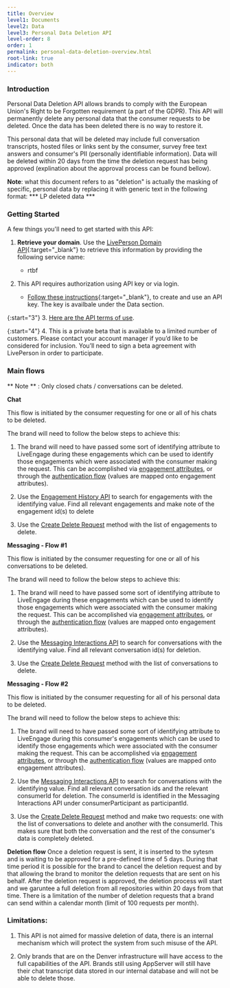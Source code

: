 ```yaml
---
title: Overview
level1: Documents
level2: Data
level3: Personal Data Deletion API
level-order: 8
order: 1
permalink: personal-data-deletion-overview.html
root-link: true
indicator: both
---
```


### Introduction

Personal Data Deletion API allows brands to comply with the European Union's Right to be Forgotten requirement (a part of the GDPR). This API will permanently delete any personal data that the consumer requests to be deleted. Once the data has been deleted there is no way to restore it.

This personal data that will be deleted may include full conversation transcripts, hosted files or links sent by the consumer, survey free text answers and consumer's PII (personally identifiable information). Data will be deleted within 20 days from the time the deletion request has being approved (explination about the approval process can be found bellow). 


**Note**: what this document refers to as "deletion" is actually the masking of specific, personal data by replacing it with generic text in the following format: *** LP deleted data ***

### Getting Started

A few things you'll need to get started with this API:

1. **Retrieve your domain**. Use the [LivePerson Domain API](agent-domain-domain-api.html){:target="_blank"} to retrieve this information by providing the following service name:

	* rtbf

2. This API requires authorization using API key or via login.

	* [Follow these instructions](guides-gettingstarted.html){:target="_blank"}, to create and use an API key. The key is availbale under the Data section.

{:start="3"}
3. [Here are the API terms of use](https://www.liveperson.com/policies/apitou).

{:start="4"}
4. This is a private beta that is available to a limited number of customers. Please contact your account manager if you’d like to be considered for inclusion. You’ll need to sign a beta agreement with LivePerson in order to participate.

### Main flows

** Note ** : Only closed chats / conversations can be deleted.

**Chat**

This flow is initiated by the consumer requesting for one or all of his chats to be deleted.

The brand will need to follow the below steps to achieve this:

1. The brand will need to have passed some sort of identifying attribute to LiveEngage during these engagements which can be used to identify those engagements which were associated with the consumer making the request. This can be accomplished via [engagement attributes](https://developers.liveperson.com/engagment-attributes-overview.html), or through the [authentication flow](https://developers.liveperson.com/guides-authentication-detailedapi.html#openid-token-structure) (values are mapped onto engagement attributes).

2. Use the [Engagement History API](https://developers.liveperson.com/data-engagement-history-overview.html) to search for engagements with the identifying value. Find all relevant engagements and make note of the engagement id(s) to delete

3. Use the [Create Delete Request](personal-data-deletion-delete-request.html) method with the list of engagements to delete.

**Messaging - Flow #1**

This flow is initiated by the consumer requesting for one or all of his conversations to be deleted.

The brand will need to follow the below steps to achieve this:

1. The brand will need to have passed some sort of identifying attribute to LiveEngage during these engagements which can be used to identify those engagements which were associated with the consumer making the request. This can be accomplished via [engagement attributes](https://developers.liveperson.com/engagment-attributes-overview.html), or through the [authentication flow](https://developers.liveperson.com/guides-authentication-detailedapi.html#openid-token-structure) (values are mapped onto engagement attributes).

2. Use the [Messaging Interactions API](https://developers.liveperson.com/data-messaging-interactions-overview.html) to search for conversations with the identifying value. Find all relevant conversation id(s) for deletion.

3. Use the [Create Delete Request](personal-data-deletion-delete-request.html) method with the list of conversations to delete.

**Messaging - Flow #2**

This flow is initiated by the consumer requesting for all of his personal data to be deleted.

The brand will need to follow the below steps to achieve this:

1. The brand will need to have passed some sort of identifying attribute to LiveEngage during this consumer's engagements which can be used to identify those engagements which were associated with the consumer making the request. This can be accomplished via [engagement attributes](https://developers.liveperson.com/engagment-attributes-overview.html), or through the [authentication flow](https://developers.liveperson.com/guides-authentication-detailedapi.html#openid-token-structure) (values are mapped onto engagement attributes).

2. Use the [Messaging Interactions API](https://developers.liveperson.com/data-messaging-interactions-overview.html) to search for conversations with the identifying value. Find all relevant conversation ids and the relevant consumerId for deletion. The consumerId is identified in the Messaging Interactions API under consumerParticipant as participantId.

3. Use the [Create Delete Request](personal-data-deletion-delete-request.html) method and make two requests: one with the list of conversations to delete and another with the consumerId. This makes sure that both the conversation and the rest of the consumer's data is completely deleted.

**Deletion flow**
Once a deletion request is sent, it is inserted to the sytesm and is waiting to be approved for a pre-defined time of 5 days. During that time period it is possible for the brand to cancel the deletion request and by that allowing the brand to monitor the deletion requests that are sent on his behalf.
After the deletion request is approved, the deletion process will start and we garuntee a full deletion from all repositories within 20 days from that time.
There is a limitation of the number of deletion requests that a brand can send within a calendar month (limit of 100 requests per month).

### Limitations:

1. This API is not aimed for massive deletion of data, there is an internal mechanism which will protect the system from such misuse of the API.

2. Only brands that are on the Denver infrastructure will have access to the full capabilities of the API. Brands still using AppServer will still have their chat transcript data stored in our internal database and will not be able to delete those.

